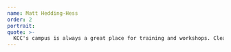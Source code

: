 ```yaml
---
name: Matt Hedding-Hess
order: 2
portrait:
quote: >-
  KCC's campus is always a great place for training and workshops. Clean, comfortable, peaceful. Thanks for everything you provide for the community.
---
```

